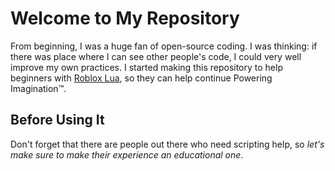 # Welcome to My Repository

From beginning, I was a huge fan of open-source coding.  I was thinking: if there was place where I can see other people's code, I could very well improve my own practices.  I started making this repository to help beginners with [Roblox Lua](http://developer.roblox.com), so they can help continue Powering Imagination™.

## Before Using It

Don't forget that there are people out there who need scripting  help, so *let's make sure to make their experience an educational one*.
